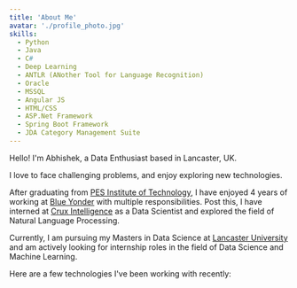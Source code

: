```yaml
---
title: 'About Me'
avatar: './profile_photo.jpg'
skills:
  - Python
  - Java
  - C#
  - Deep Learning
  - ANTLR (ANother Tool for Language Recognition)
  - Oracle
  - MSSQL
  - Angular JS
  - HTML/CSS
  - ASP.Net Framework
  - Spring Boot Framework
  - JDA Category Management Suite
---
```


Hello! I'm Abhishek, a Data Enthusiast based in Lancaster, UK.

I love to face challenging problems, and enjoy exploring new technologies.

After graduating from [PES Institute of Technology](https://pes.edu), I have enjoyed 4 years of working at [Blue Yonder](https://blueyonder.com) with multiple responsibilities. Post this, I have interned at [Crux Intelligence](https://cruxintelligence.com) as a Data Scientist and explored the field of Natural Language Processing.

Currently, I am pursuing my Masters in Data Science at [Lancaster University](https://www.lancaster.ac.uk) and am actively looking for internship roles in the field of Data Science and Machine Learning. 

Here are a few technologies I've been working with recently:
